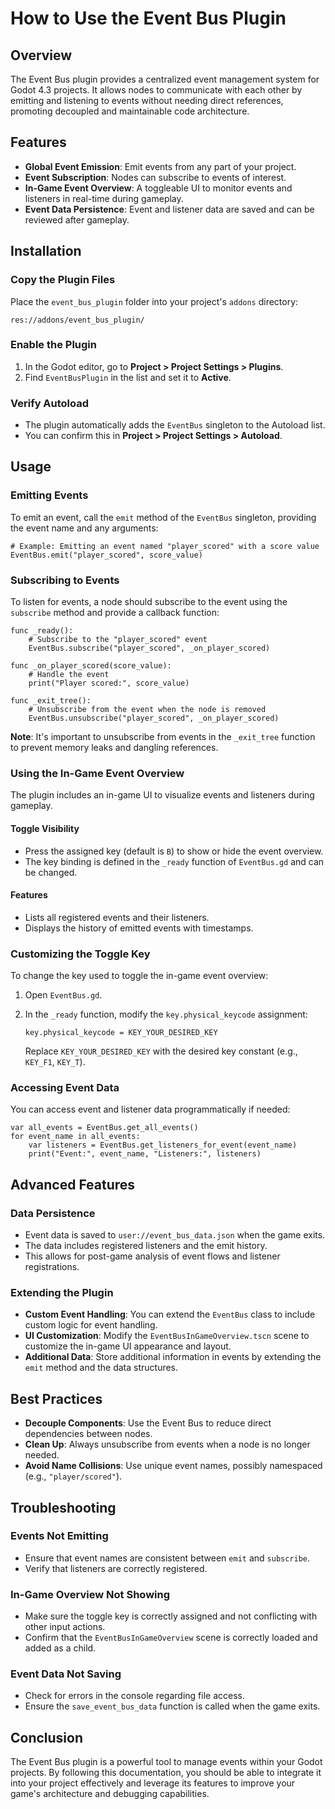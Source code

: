 # How to Use the Event Bus Plugin

## Overview

The Event Bus plugin provides a centralized event management system for Godot 4.3 projects. It allows nodes to communicate with each other by emitting and listening to events without needing direct references, promoting decoupled and maintainable code architecture.

## Features

- **Global Event Emission**: Emit events from any part of your project.
- **Event Subscription**: Nodes can subscribe to events of interest.
- **In-Game Event Overview**: A toggleable UI to monitor events and listeners in real-time during gameplay.
- **Event Data Persistence**: Event and listener data are saved and can be reviewed after gameplay.

## Installation

### Copy the Plugin Files

Place the `event_bus_plugin` folder into your project's `addons` directory:

```
res://addons/event_bus_plugin/
```

### Enable the Plugin

1. In the Godot editor, go to **Project > Project Settings > Plugins**.
2. Find `EventBusPlugin` in the list and set it to **Active**.

### Verify Autoload

- The plugin automatically adds the `EventBus` singleton to the Autoload list.
- You can confirm this in **Project > Project Settings > Autoload**.

## Usage

### Emitting Events

To emit an event, call the `emit` method of the `EventBus` singleton, providing the event name and any arguments:

```gdscript
# Example: Emitting an event named "player_scored" with a score value
EventBus.emit("player_scored", score_value)
```

### Subscribing to Events

To listen for events, a node should subscribe to the event using the `subscribe` method and provide a callback function:

```gdscript
func _ready():
    # Subscribe to the "player_scored" event
    EventBus.subscribe("player_scored", _on_player_scored)

func _on_player_scored(score_value):
    # Handle the event
    print("Player scored:", score_value)

func _exit_tree():
    # Unsubscribe from the event when the node is removed
    EventBus.unsubscribe("player_scored", _on_player_scored)
```

**Note**: It's important to unsubscribe from events in the `_exit_tree` function to prevent memory leaks and dangling references.

### Using the In-Game Event Overview

The plugin includes an in-game UI to visualize events and listeners during gameplay.

#### Toggle Visibility

- Press the assigned key (default is `B`) to show or hide the event overview.
- The key binding is defined in the `_ready` function of `EventBus.gd` and can be changed.

#### Features

- Lists all registered events and their listeners.
- Displays the history of emitted events with timestamps.

### Customizing the Toggle Key

To change the key used to toggle the in-game event overview:

1. Open `EventBus.gd`.
2. In the `_ready` function, modify the `key.physical_keycode` assignment:

   ```gdscript
   key.physical_keycode = KEY_YOUR_DESIRED_KEY
   ```

   Replace `KEY_YOUR_DESIRED_KEY` with the desired key constant (e.g., `KEY_F1`, `KEY_T`).

### Accessing Event Data

You can access event and listener data programmatically if needed:

```gdscript
var all_events = EventBus.get_all_events()
for event_name in all_events:
    var listeners = EventBus.get_listeners_for_event(event_name)
    print("Event:", event_name, "Listeners:", listeners)
```

## Advanced Features

### Data Persistence

- Event data is saved to `user://event_bus_data.json` when the game exits.
- The data includes registered listeners and the emit history.
- This allows for post-game analysis of event flows and listener registrations.

### Extending the Plugin

- **Custom Event Handling**: You can extend the `EventBus` class to include custom logic for event handling.
- **UI Customization**: Modify the `EventBusInGameOverview.tscn` scene to customize the in-game UI appearance and layout.
- **Additional Data**: Store additional information in events by extending the `emit` method and the data structures.

## Best Practices

- **Decouple Components**: Use the Event Bus to reduce direct dependencies between nodes.
- **Clean Up**: Always unsubscribe from events when a node is no longer needed.
- **Avoid Name Collisions**: Use unique event names, possibly namespaced (e.g., `"player/scored"`).

## Troubleshooting

### Events Not Emitting

- Ensure that event names are consistent between `emit` and `subscribe`.
- Verify that listeners are correctly registered.

### In-Game Overview Not Showing

- Make sure the toggle key is correctly assigned and not conflicting with other input actions.
- Confirm that the `EventBusInGameOverview` scene is correctly loaded and added as a child.

### Event Data Not Saving

- Check for errors in the console regarding file access.
- Ensure the `save_event_bus_data` function is called when the game exits.

## Conclusion

The Event Bus plugin is a powerful tool to manage events within your Godot projects. By following this documentation, you should be able to integrate it into your project effectively and leverage its features to improve your game's architecture and debugging capabilities.
